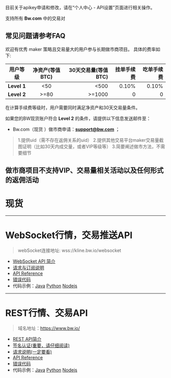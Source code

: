 目前关于apikey申请和修改，请在“个人中心 - API设置”页面进行相关操作。

支持所有 **Bw.com** 中的交易对

常见问题请参考**FAQ**
---
欢迎有优秀 maker 策略且交易量大的用户参与长期做市商项目。
具体的费率如下:


|用户等级|净资产(等值BTC)|30天交易量(等值BTC)|挂单手续费|吃单手续费|
|----|:---:|----:|----:|----:|
|**Level 1**|<50|<500|0.10%|0.10%|
|**Level 2**|>=80|>=1000|0|0|



在计算手续费等级时，用户需要同时满足净资产和30天交易量条件。

如果您的BW现货账户符合 **Level 2** 的条件，请提供以下信息发送邮件至：

* Bw.com（现货 ）做市商申请：**support@bw.com** ；
>1.提供uid（需不存在返佣关系的uid）
2.提供其他交易平台maker交易量截图证明（比如30天内成交量，或者VIP等级等）
3.简要阐述做市方法，不需要细节

**做市商项目不支持VIP、交易量相关活动以及任何形式的返佣活动**
---
# 现货
---
# WebSocket行情，交易推送API
> webSocket连接地址: wss://kline.bw.io/websocket
* [WebSocket API 简介]()
* [请求与订阅说明]()
* [API Reference]()
* [错误代码]()
* 代码示例：[Java]() [Python]() [Nodejs]()
---

# REST行情、交易API
> 域名地址：https://www.bw.io/

* [REST API简介]()
* [签名认证(重要，请仔细阅读)]()
* [请求说明(一定要看)]()
* [API Reference]()
* [错误代码]()
* 代码示例：[Java]() [Python]() [Nodejs]()